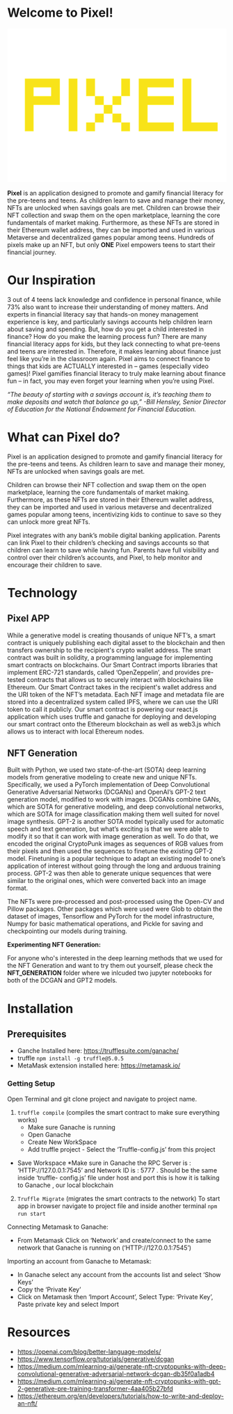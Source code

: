 # Welcome to Pixel!
![](https://github.com/GaussianNeurons/Pixel/blob/main/Images/Logo.png)

**Pixel** is an application designed to promote and gamify financial literacy for the pre-teens and teens. As children learn to save and manage their money, NFTs are unlocked when savings goals are met. Children can browse their NFT collection and swap them on the open marketplace, learning the core fundamentals of market making. Furthermore, as these NFTs are stored in their Ethereum wallet address, they can be imported and used in various Metaverse and decentralized games popular among teens.  Hundreds of pixels make up an NFT, but only **ONE** Pixel empowers teens to start their financial journey.

# Our Inspiration
3 out of 4 teens lack knowledge and confidence in personal finance, while 73% also want to increase their understanding of money matters. And experts in financial literacy say that hands-on money management experience is key, and particularly savings accounts help children learn about saving and spending. But, how do you get a child interested in finance? How do you make the learning process fun?  There are many financial literacy apps for kids, but they lack connecting to what pre-teens and teens are interested in. Therefore, it makes learning about finance just feel like you’re in the classroom again. Pixel aims to connect finance to things that kids are ACTUALLY interested in – games (especially video games)! Pixel gamifies financial literacy to truly make learning about finance fun – in fact, you may even forget your learning when you’re using Pixel.

*“The beauty of starting with a savings account is, it’s teaching them to make deposits and watch that balance go up,” -Bill Hensley, Senior Director of Education for the National Endowment for Financial Education.*

# What can Pixel do? 

Pixel is an application designed to promote and gamify financial literacy for the pre-teens and teens. As children learn to save and manage their money, NFTs are unlocked when savings goals are met.  

Children can browse their NFT collection and swap them on the open marketplace, learning the core fundamentals of market making. Furthermore, as these NFTs are stored in their Ethereum wallet address, they can be imported and used in various metaverse and decentralized games popular among teens, incentivizing kids to continue to save so they can unlock more great NFTs.    

Pixel integrates with any bank’s mobile digital banking application. Parents can link Pixel to their children’s checking and savings accounts so that children can learn to save while having fun. Parents have full visibility and control over their children’s accounts, and Pixel, to help monitor and encourage their children to save.  

# Technology

## Pixel APP

While a generative model is creating thousands of unique NFT’s, a smart contract is uniquely publishing each digital asset to the blockchain and then transfers ownership to the recipient's crypto wallet address. The smart contract was built in solidity, a programming language for implementing smart contracts on blockchains. Our Smart Contract imports libraries that implement ERC-721 standards, called ‘OpenZeppelin’, and provides pre-tested contracts that allows us to securely interact with blockchains like Ethereum. Our Smart Contract takes in the recipient's wallet address and the URI token of the NFT’s metadata. Each NFT image and metadata file are stored into a decentralized system called IPFS, where we can use the URI token to call it publicly. Our smart contract is powering our react.js application which uses truffle and ganache for deploying and developing our smart contract onto the Ethereum blockchain as well as web3.js which allows us to interact with local Ethereum nodes. 

## NFT Generation

Built with Python, we used two state-of-the-art (SOTA) deep learning models from generative modeling to create new and unique NFTs. Specifically, we used a PyTorch implementation of Deep Convolutional Generative Adversarial Networks (DCGANs) and OpenAI’s GPT-2 text generation model, modified to work with images. DCGANs combine GANs, which are SOTA for generative modeling, and deep convolutional networks, which are SOTA for image classification making them well suited for novel image synthesis. GPT-2 is another SOTA model typically used for automatic speech and text generation, but what’s exciting is that we were able to modify it so that it can work with image generation as well. To do that, we encoded the original CryptoPunk images as sequences of RGB values from their pixels and then used the sequences to finetune the existing GPT-2  model. Finetuning is a popular technique to adapt an existing model to one’s application of interest without going through the long and arduous training process. GPT-2 was then able to generate unique sequences that were similar to the original ones, which were converted back into an image format.

The NFTs were pre-processed and post-processed using the Open-CV and Pillow packages. Other packages which were used were Glob to obtain the dataset of images, Tensorflow and PyTorch for the model infrastructure, Numpy for basic mathematical operations, and Pickle for saving and checkpointing our models during training.

**Experimenting NFT Generation:**

For anyone who's interested in the deep learning methods that we used for the NFT Generation and want to try them out yourself, please check the **NFT_GENERATION** folder where we inlcuded two jupyter notebooks for both of the DCGAN and GPT2 models. 

# Installation

## Prerequisites
* Ganche Installed here: https://trufflesuite.com/ganache/ 
* truffle ``` npm install -g truffle@5.0.5 ```
* MetaMask extension installed here: https://metamask.io/

### Getting Setup
Open Terminal and git clone project and navigate to project name.
1. ``` truffle compile ``` (compiles the smart contract to make sure everything works)
	* Make sure Ganache is running
	* Open Ganache
	* Create New WorkSpace
	* Add truffle project - Select the ‘Truffle-config.js’ from this project
 * Save Workspace *Make sure in Ganache the RPC Server is : ‘HTTP://127.0.0.1:7545’ and Network ID is : 5777 . Should be the same inside ‘truffle-   config.js’ file under host  and port this is how it is talking to Ganache , our local blockchain
 
2. ``` Truffle Migrate ```  (migrates the smart contracts to the network)
To start app in browser navigate to project file and inside another terminal ```npm run start```

Connecting Metamask to Ganache:
 * From Metamask Click on ‘Network’ and create/connect to the same network that Ganache is running on (‘HTTP://127.0.0.1:7545’)

Importing an account from Ganache to Metamask:

 * In Ganache select any account from the accounts list and select ‘Show Keys’
 * Copy the ‘Private Key’
 * Click on Metamask then ‘Import Account’, Select Type: ‘Private Key’, Paste private key and select Import

# Resources

 - https://openai.com/blog/better-language-models/
 - https://www.tensorflow.org/tutorials/generative/dcgan
 - https://medium.com/mlearning-ai/generate-nft-cryptopunks-with-deep-convolutional-generative-adversarial-network-dcgan-db35f0a1adb4
 - https://medium.com/mlearning-ai/generate-nft-cryptopunks-with-gpt-2-generative-pre-training-transformer-4aa405b27bfd
 - https://ethereum.org/en/developers/tutorials/how-to-write-and-deploy-an-nft/
